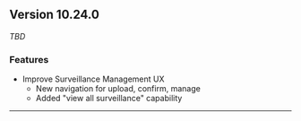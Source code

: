 
## Version 10.24.0
_TBD_

### Features
* Improve Surveillance Management UX
  * New navigation for upload, confirm, manage
  * Added "view all surveillance" capability

---


